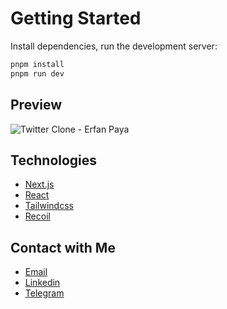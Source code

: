 # Getting Started

Install dependencies, run the development server:

```bash
pnpm install
pnpm run dev
```
## Preview
![Twitter Clone - Erfan Paya](https://i.ibb.co/KzG6kLK/twitter-clone.png)

## Technologies

-   [Next.js](https://nextjs.org/)
-   [React](https://reactjs.org)
-   [Tailwindcss](https://tailwindcss.com)
-   [Recoil](https://recoiljs.org/)

## Contact with Me

-   [Email](mailto:erfanpaya2021@gmail.com)
-   [Linkedin](https://linkedin.com/in/erfanpaya)
-   [Telegram](https://t.me/Erfan_Paya)
